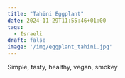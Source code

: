 ```yaml
---
title: "Tahini Eggplant"
date: 2024-11-29T11:55:46+01:00
tags:
  - Israeli
draft: false
image: '/img/eggplant_tahini.jpg'
---
```

Simple, tasty, healthy, vegan, smokey

<!--more-->
